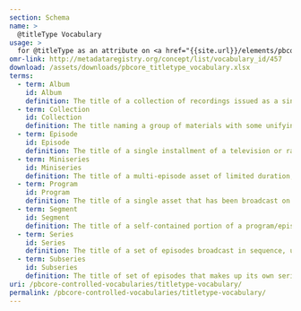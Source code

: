```yaml
---
section: Schema
name: >
  @titleType Vocabulary
usage: >
  for @titleType as an attribute on <a href="{{site.url}}/elements/pbcoretitle">pbcoreTitle</a>
omr-link: http://metadataregistry.org/concept/list/vocabulary_id/457
download: /assets/downloads/pbcore_titletype_vocabulary.xlsx
terms:
  - term: Album
    id: Album
    definition: The title of a collection of recordings issued as a single item on CD, record, or another medium.
  - term: Collection
    id: Collection
    definition: The title naming a group of materials with some unifying characteristic, such as the materials assembled by a person, organization, or repository from a variety of sources; an artificial collection.
  - term: Episode
    id: Episode
    definition: The title of a single installment of a television or radio series.
  - term: Miniseries
    id: Miniseries
    definition: The title of a multi-episode asset of limited duration, aired daily or weekly, usually with a total running time of less than 15 hours.
  - term: Program
    id: Program
    definition: The title of a single asset that has been broadcast on a on a specific occasion.
  - term: Segment
    id: Segment
    definition: The title of a self-contained portion of a program/episode, which serves its own function, but operates within the larger program/episode.
  - term: Series
    id: Series
    definition: The title of a set of episodes broadcast in sequence, usually conceived without a definite end and aired on a regular schedule. Typically all episodes within a single series follow a specific theme or continuous storyline, and are all broadcast under the same series title and branding.
  - term: Subseries
    id: Subseries
    definition: The title of set of episodes that makes up its own series, which is broadcast under an umbrella series with its own branding.
uri: /pbcore-controlled-vocabularies/titletype-vocabulary/
permalink: /pbcore-controlled-vocabularies/titletype-vocabulary/
---
```

